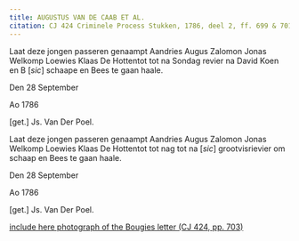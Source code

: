 ```yaml
---
title: AUGUSTUS VAN DE CAAB ET AL.
citation: CJ 424 Criminele Process Stukken, 1786, deel 2, ff. 699 & 701.
---
```


Laat deze jongen passeren genaampt Aandries Augus Zalomon Jonas Welkomp Loewies Klaas De Hottentot tot na Sondag revier na David Koen en B \[*sic*\] schaape en Bees te gaan haale.

Den 28 September

Ao 1786

\[get.\] Js. Van Der Poel.

Laat deze jongen passeren genaampt Aandries Augus Zalomon Jonas Welkomp Loewies Klaas De Hottentot tot nag tot na \[*sic*\] grootvisrievier om schaap en Bees te gaan haale.

Den 28 September

Ao 1786

\[get.\] Js. Van Der Poel.

<u>include here photograph of the Bougies letter (CJ 424, pp. 703)</u>

[^1]: Because of the special nature of these texts, they have not been edited in any way.